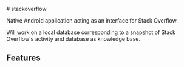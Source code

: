 # stackoverflow

Native Android application acting as an interface for Stack Overflow.

Will work on a local database corresponding to a snapshot of Stack Overflow's activity and database as knowledge base.

## Features

<!-- TODO -->
